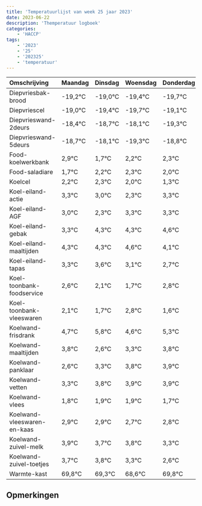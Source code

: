 ```yaml
---
title: 'Temperatuurlijst van week 25 jaar 2023'
date: 2023-06-22
description: 'Themperatuur logboek'
categories:
    - 'HACCP'
tags:
    - '2023'
    - '25'
    - '202325'
    - 'temperatuur'
---
```

|Omschrijving|Maandag|Dinsdag|Woensdag|Donderdag|Vrijdag|Zaterdag|Zondag|
|:---|:---|:---|:---|:---|:---|:---|:---|
|Diepvriesbak-brood|-19,2°C|-19,0°C|-19,4°C|-19,7°C| | | |
|Diepvriescel|-19,0°C|-19,4°C|-19,7°C|-19,1°C| | | |
|Diepvrieswand-2deurs|-18,4°C|-18,7°C|-18,1°C|-19,3°C| | | |
|Diepvrieswand-5deurs|-18,7°C|-18,1°C|-19,3°C|-18,8°C| | | |
|Food-koelwerkbank|2,9°C|1,7°C|2,2°C|2,3°C| | | |
|Food-saladiare|1,7°C|2,2°C|2,3°C|2,0°C| | | |
|Koelcel|2,2°C|2,3°C|2,0°C|1,3°C| | | |
|Koel-eiland-actie|3,3°C|3,0°C|2,3°C|3,3°C| | | |
|Koel-eiland-AGF|3,0°C|2,3°C|3,3°C|3,3°C| | | |
|Koel-eiland-gebak|3,3°C|4,3°C|4,3°C|4,6°C| | | |
|Koel-eiland-maaltijden|4,3°C|4,3°C|4,6°C|4,1°C| | | |
|Koel-eiland-tapas|3,3°C|3,6°C|3,1°C|2,7°C| | | |
|Koel-toonbank-foodservice|2,6°C|2,1°C|1,7°C|2,8°C| | | |
|Koel-toonbank-vleeswaren|2,1°C|1,7°C|2,8°C|1,6°C| | | |
|Koelwand-frisdrank|4,7°C|5,8°C|4,6°C|5,3°C| | | |
|Koelwand-maaltijden|3,8°C|2,6°C|3,3°C|3,8°C| | | |
|Koelwand-panklaar|2,6°C|3,3°C|3,8°C|3,9°C| | | |
|Koelwand-vetten|3,3°C|3,8°C|3,9°C|3,9°C| | | |
|Koelwand-vlees|1,8°C|1,9°C|1,9°C|1,7°C| | | |
|Koelwand-vleeswaren-en-kaas|2,9°C|2,9°C|2,7°C|2,8°C| | | |
|Koelwand-zuivel-melk|3,9°C|3,7°C|3,8°C|3,3°C| | | |
|Koelwand-zuivel-toetjes|3,7°C|3,8°C|3,3°C|2,6°C| | | |
|Warmte-kast|69,8°C|69,3°C|68,6°C|69,8°C| | | |

## Opmerkingen


